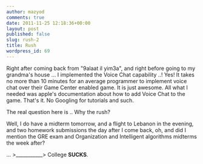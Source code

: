 ```yaml
---
author: mazyod
comments: true
date: 2011-11-25 12:18:36+00:00
layout: post
published: false
slug: rush-2
title: Rush
wordpress_id: 69
---
```


Right after coming back from "9alaat il yim3a", and right before going to my grandma's house ... I implemented the Voice Chat capability ..! Yes! It takes no more than 10 minutes for an average programmer to implement voice chat over their Game Center enabled game. It is just awesome. All what I needed was apple's documentation about how to add Voice Chat to the game. That's it. No Googling for tutorials and such.

The real question here is .. Why the rush?

Well, I do have a midterm tomorrow, and a flight to Lebanon in the evening, and two homework submissions the day after I come back, oh, and did I mention the GRE exam and Organization and Intelligent algorithms midterms the week after?

... >___________> College **SUCKS**.
